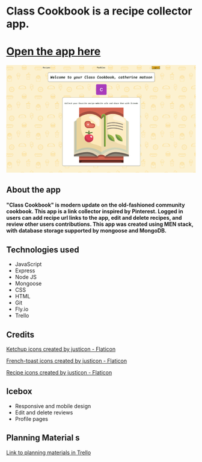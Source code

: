 # Class Cookbook is a recipe collector app.

# [Open the app here](https://recipe-collector.fly.dev/) 

![](public/landing-page.png)

## About the app
#### "Class Cookbook" is modern update on the old-fashioned community cookbook. This app is a link collector inspired by Pinterest. Logged in users can add recipe url links to the app, edit and delete recipes, and review other users contributions. This app was created using MEN stack, with database storage supported by mongoose and MongoDB.


## Technologies used
* JavaScript
* Express
* Node JS
* Mongoose
* CSS
* HTML
* Git
* Fly.io
* Trello

## Credits
<a href="https://www.flaticon.com/free-icons/ketchup" title="ketchup icons">Ketchup icons created by justicon - Flaticon</a>

<a href="https://www.flaticon.com/free-icons/french-toast" title="french-toast icons">French-toast icons created by justicon - Flaticon</a>

<a href="https://www.flaticon.com/free-icons/recipe" title="recipe icons">Recipe icons created by justicon - Flaticon</a>

## Icebox
* Responsive and mobile design
* Edit and delete reviews
* Profile pages


## Planning Material s
[Link to planning materials in Trello](https://trello.com/b/Ezs7xu3o/recipe-collector)
